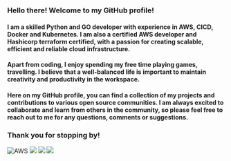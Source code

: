 ### Hello there! Welcome to my GitHub profile!

#### I am a skilled Python and GO developer with experience in AWS, CICD, Docker and Kubernetes. I am also a certified AWS developer and Hashicorp terraform certified, with a passion for creating scalable, efficient and reliable cloud infrastructure.

#### Apart from coding, I enjoy spending my free time playing games, travelling. I believe that a well-balanced life is important to maintain creativity and productivity in the workspace.

#### Here on my GitHub profile, you can find a collection of my projects and contributions to various open source communities. I am always excited to collaborate and learn from others in the community, so please feel free to reach out to me for any questions, comments or suggestions.

### Thank you for stopping by!
![AWS](https://img.shields.io/badge/Amazon%20AWS-232F3E.svg?style=for-the-badge&logo=Amazon-AWS&logoColor=white)
<picture>
<source 
  srcset="https://github-readme-stats.vercel.app/api?username=csabca83&show_icons=true&theme=outrun&hide_border=true"
  media="(prefers-color-scheme: dark)"
/>
<img src="https://github-readme-stats.vercel.app/api?username=csabca83&show_icons=true&theme=outrun&hide_border=true" />
</picture>
<picture>
<source
  srcset="https://github-readme-streak-stats.herokuapp.com?user=csabca83&theme=outrun&hide_border=true"
  media="(prefers-color-scheme: light), (prefers-color-scheme: no-preference)"
/>
<img src="https://github-readme-streak-stats.herokuapp.com?user=csabca83&theme=outrun&hide_border=true" />
</picture>
<picture>
<source
  srcset="https://github-readme-stats.vercel.app/api/top-langs/?username=csabca83&theme=outrun&hide_border=true"
  media="(prefers-color-scheme: light), (prefers-color-scheme: no-preference)"
/>
<img src="https://github-readme-stats.vercel.app/api/top-langs/?username=csabca83&theme=outrun&hide_border=true" />
</picture>
<!--
**csabca83/csabca83** is a ✨ _special_ ✨ repository because its `README.md` (this file) appears on your GitHub profile.

Here are some ideas to get you started:

- 🔭 I’m currently working on ...
- 🌱 I’m currently learning ...
- 👯 I’m looking to collaborate on ...
- 🤔 I’m looking for help with ...
- 💬 Ask me about ...
- 📫 How to reach me: ...
- 😄 Pronouns: ...
- ⚡ Fun fact: ...
-->
